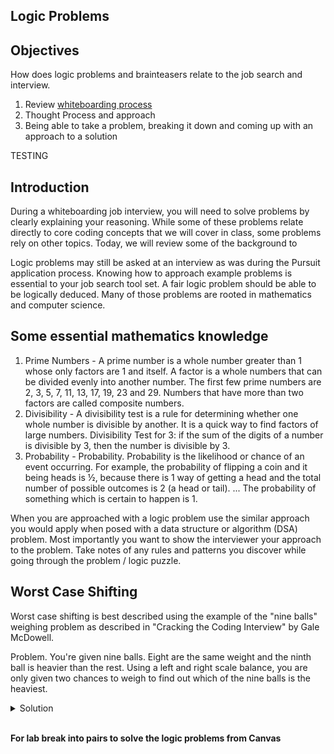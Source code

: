 ## Logic Problems

## Objectives

How does logic problems and brainteasers relate to the job search and interview.

1. Review [whiteboarding process](https://github.com/joinpursuit/DSA-Curriculum/tree/master/intro_to_whiteboarding)  
1. Thought Process and approach
1. Being able to take a problem, breaking it down and coming up with an approach to a solution

TESTING

## Introduction

During a whiteboarding job interview, you will need to solve problems by clearly explaining your reasoning.  While some of these problems relate directly to core coding concepts that we will cover in class, some problems rely on other topics.  Today, we will review some of the background to

Logic problems may still be asked at an interview as was during the Pursuit application process. Knowing how to approach example problems is essential to your job search tool set. A fair logic problem should be able to be logically deduced. Many of those problems are rooted in mathematics and computer science.

## Some essential mathematics knowledge
1. Prime Numbers - A prime number is a whole number greater than 1 whose only factors are 1 and itself. A factor is a whole numbers that can be divided evenly into another number. The first few prime numbers are 2, 3, 5, 7, 11, 13, 17, 19, 23 and 29. Numbers that have more than two factors are called composite numbers.
1. Divisibility - A divisibility test is a rule for determining whether one whole number is divisible by another. It is a quick way to find factors of large numbers. Divisibility Test for 3: if the sum of the digits of a number is divisible by 3, then the number is divisible by 3.
1. Probability - Probability. Probability is the likelihood or chance of an event occurring. For example, the probability of flipping a coin and it being heads is ½, because there is 1 way of getting a head and the total number of possible outcomes is 2 (a head or tail). ... The probability of something which is certain to happen is 1.

When you are approached with a logic problem use the similar approach you would apply when posed with a data structure or algorithm (DSA) problem. Most importantly you want to show the interviewer your approach to the problem. Take notes of any rules and patterns you discover while going through the problem / logic puzzle.

## Worst Case Shifting

Worst case shifting is best described using the example of the "nine balls" weighing problem as described in "Cracking the Coding Interview" by Gale McDowell.

Problem. You're given nine balls. Eight are the same weight and the ninth ball is heavier than the rest. Using a left and right scale balance, you are only given two chances to weigh to find out which of the nine balls is the heaviest.

<details>
<summary>Solution</summary>

A first approach might be to divide the balls into sets of four. This approach has an imbalance in the worst case as the ninth ball takes just one weighing to discover it it's the heavier one. Replicating this approach for the remaining sets would result in a worst case of three weightings, one too many. Using **worst case shifting** and dividing the balls into three sets we would shift the imbalance of the worst case. With this new approach we would know the set of three that has the heaviest ball after one weighing.

</details>

</br>

**For lab break into pairs to solve the logic problems from Canvas**
